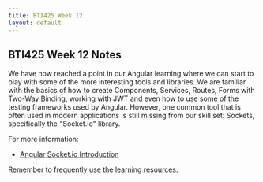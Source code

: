 ```yaml
---
title: BTI425 Week 12
layout: default
---
```


## BTI425 Week 12 Notes

We have now reached a point in our Angular learning where we can start to play with some of the more interesting tools and libraries. We are familiar with the basics of how to create Components, Services, Routes, Forms with Two-Way Binding, working with JWT and even how to use some of the testing frameworks used by Angular. However, one common tool that is often used in modern applications is still missing from our skill set: Sockets, specifically the "Socket.io" library.

For more information:

* [Angular Socket.io Introduction](angular-socketio-intro)

Remember to frequently use the [learning resources](/resources).
